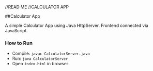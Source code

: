 //READ ME 
//CALCULATOR APP

##Calculator App

A simple Calculator App using Java HttpServer. Frontend connected via JavaScript.

### How to Run
- Compile: `javac CalculatorServer.java`
- Run: `java CalculatorServer`
- Open `index.html` in browser
